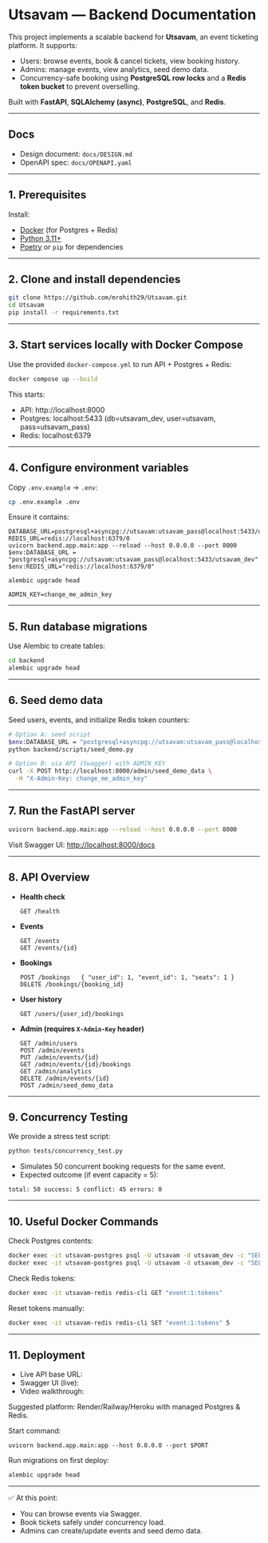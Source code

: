 # Utsavam — Backend Documentation

This project implements a scalable backend for **Utsavam**, an event ticketing platform. It supports:

* Users: browse events, book & cancel tickets, view booking history.
* Admins: manage events, view analytics, seed demo data.
* Concurrency-safe booking using **PostgreSQL row locks** and a **Redis token bucket** to prevent overselling.

Built with **FastAPI**, **SQLAlchemy (async)**, **PostgreSQL**, and **Redis**.

---

## Docs
- Design document: `docs/DESIGN.md`
- OpenAPI spec: `docs/OPENAPI.yaml`

---

## 1. Prerequisites

Install:

* [Docker](https://www.docker.com/) (for Postgres + Redis)
* [Python 3.11+](https://www.python.org/downloads/)
* [Poetry](https://python-poetry.org/) or `pip` for dependencies

---

## 2. Clone and install dependencies

```bash
git clone https://github.com/mrohith29/Utsavam.git
cd Utsavam
pip install -r requirements.txt
```

---

## 3. Start services locally with Docker Compose

Use the provided `docker-compose.yml` to run API + Postgres + Redis:

```bash
docker compose up --build
```

This starts:
- API: http://localhost:8000
- Postgres: localhost:5433 (db=utsavam_dev, user=utsavam, pass=utsavam_pass)
- Redis: localhost:6379

---

## 4. Configure environment variables

Copy `.env.example` → `.env`:

```bash
cp .env.example .env
```

Ensure it contains:

```
DATABASE_URL=postgresql+asyncpg://utsavam:utsavam_pass@localhost:5433/utsavam_dev
REDIS_URL=redis://localhost:6379/0
uvicorn backend.app.main:app --reload --host 0.0.0.0 --port 8000
$env:DATABASE_URL = "postgresql+asyncpg://utsavam:utsavam_pass@localhost:5433/utsavam_dev"
$env:REDIS_URL="redis://localhost:6379/0"

alembic upgrade head

ADMIN_KEY=change_me_admin_key
```

---

## 5. Run database migrations

Use Alembic to create tables:

```bash
cd backend
alembic upgrade head
```

---

## 6. Seed demo data

Seed users, events, and initialize Redis token counters:

```bash
# Option A: seed script
$env:DATABASE_URL = "postgresql+asyncpg://utsavam:utsavam_pass@localhost:5433/utsavam_dev"
python backend/scripts/seed_demo.py

# Option B: via API (Swagger) with ADMIN_KEY
curl -X POST http://localhost:8000/admin/seed_demo_data \
  -H "X-Admin-Key: change_me_admin_key"
```

---

## 7. Run the FastAPI server

```bash
uvicorn backend.app.main:app --reload --host 0.0.0.0 --port 8000
```

Visit Swagger UI: [http://localhost:8000/docs](http://localhost:8000/docs)

---

## 8. API Overview

* **Health check**

  ```
  GET /health
  ```
* **Events**

  ```
  GET /events
  GET /events/{id}
  ```
* **Bookings**

  ```
  POST /bookings   { "user_id": 1, "event_id": 1, "seats": 1 }
  DELETE /bookings/{booking_id}
  ```
* **User history**

  ```
  GET /users/{user_id}/bookings
  ```
* **Admin (requires `X-Admin-Key` header)**

  ```
  GET /admin/users
  POST /admin/events
  PUT /admin/events/{id}
  GET /admin/events/{id}/bookings
  GET /admin/analytics
  DELETE /admin/events/{id}
  POST /admin/seed_demo_data
  ```

---

## 9. Concurrency Testing

We provide a stress test script:

```bash
python tests/concurrency_test.py
```

* Simulates 50 concurrent booking requests for the same event.
* Expected outcome (if event capacity = 5):

```
total: 50 success: 5 conflict: 45 errors: 0
```

---

## 10. Useful Docker Commands

Check Postgres contents:

```bash
docker exec -it utsavam-postgres psql -U utsavam -d utsavam_dev -c "SELECT * FROM events;"
docker exec -it utsavam-postgres psql -U utsavam -d utsavam_dev -c "SELECT * FROM bookings;"
```

Check Redis tokens:

```bash
docker exec -it utsavam-redis redis-cli GET "event:1:tokens"
```

Reset tokens manually:

```bash
docker exec -it utsavam-redis redis-cli SET "event:1:tokens" 5
```

---

## 11. Deployment

- Live API base URL: <add your deployed URL here>
- Swagger UI (live): <add link>
- Video walkthrough: <add link>

Suggested platform: Render/Railway/Heroku with managed Postgres & Redis.

Start command:

```
uvicorn backend.app.main:app --host 0.0.0.0 --port $PORT
```

Run migrations on first deploy:

```bash
alembic upgrade head
```

---

✅ At this point:

* You can browse events via Swagger.
* Book tickets safely under concurrency load.
* Admins can create/update events and seed demo data.
